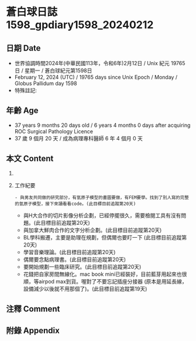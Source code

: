 [_metadata_:encoding]: - "utf-8"
[_metadata_:language]: - "zh-Hant-TW"
[_metadata_:fileformat]: - "markdown"
[_metadata_:MIME_type]: - "text/plain"
[_metadata_:markdown_version]: - "commonmark version 0.30"
[_metadata_:markdown_spec]: - "https://spec.commonmark.org/0.30/"

# 蒼白球日誌1598_gpdiary1598_20240212 #

## 日期 Date ##

* 世界協調時間2024年(中華民國113年，令和6年)2月12日 / Unix 紀元 19765 日 / 星期一 / 蒼白球紀元第1598日
* February 12, 2024 (UTC) / 19765 days since Unix Epoch / Monday / Globus Pallidum day 1598
* 特殊註記:

## 年齡 Age ##

* 37 years 9 months 20 days old / 6 years 4 months 0 days after acquiring ROC Surgical Pathology Licence
* 37 歲 9 個月 20 天 / 成為病理專科醫師 6 年 4 個月 0 天

## 本文 Content ##

1. 

    
2. 工作紀要

       - 與男友共同做的研究部分，有氫原子模型的畫圖要做，有FEM要學。找到了別人寫的完整的氫原子模型，接下來讀看看code。(此目標目前追蹤第20天)
   - 與H大合作的切片影像分析企劃，已經停擺很久，需要檢閱工具有沒有問題。(此目標目前追蹤第20天)
   - 與加拿大鮮肉合作的文字分析企劃。(此目標目前追蹤第20天)
   - BL學科搬遷，主要是助理在規劃，但偶爾也要盯一下 (此目標目前追蹤第20天)
   - 學習音樂理論。(此目標目前追蹤第20天)
   - 偶爾要念點病理書。(此目標目前追蹤第20天)
   - 要開始規劃一些臨床研究。(此目標目前追蹤第20天)
   - 花錢把自家房間無線化。mac book mini已經裝好，目前藍芽用起來也很順，等airpod max到貨。喔對了不要忘記插座分接器 (原本是用延長線，設備減少以後就不用那個了)。(此目標目前追蹤第19天)


## 注釋 Comment ##


## 附錄 Appendix ##

